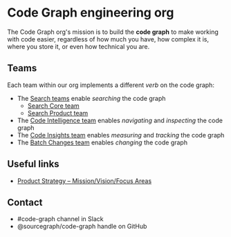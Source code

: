 # Code Graph engineering org

The Code Graph org's mission is to build the **code graph** to make working with code easier, regardless of how much you have, how complex it is, where you store it, or even how technical you are.

## Teams

Each team within our org implements a different _verb_ on the code graph:

- The [Search teams](./search/index.md) enable _searching_ the code graph
  - [Search Core team](./search/core.md)
  - [Search Product team](./search/product.md)
- The [Code Intelligence team](./code-intelligence/index.md) enables _navigating_ and _inspecting_ the code graph
- The [Code Insights team](./code-insights/index.md) enables _measuring_ and _tracking_ the code graph
- The [Batch Changes team](./batch-changes/index.md) enables _changing_ the code graph

## Useful links

- [Product Strategy – Mission/Vision/Focus Areas](../../../../strategy-goals/strategy/code-graph/index.md)

## Contact

- #code-graph channel in Slack
- @sourcegraph/code-graph handle on GitHub
